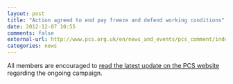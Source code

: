 ```yaml
---
layout: post
title: "Action agreed to end pay freeze and defend working conditions"
date: 2012-12-07 10:55
comments: false
external-url: http://www.pcs.org.uk/en/news_and_events/pcs_comment/index.cfm/id/CFB14EC5-BC50-4894-BE33B2DC119F878A
categories: news
---
```

All members are encouraged to [read the latest update on the PCS website](http://www.pcs.org.uk/en/news_and_events/pcs_comment/index.cfm/id/CFB14EC5-BC50-4894-BE33B2DC119F878A) regarding the ongoing campaign.